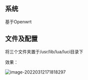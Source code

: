 ## 系统

基于Openwrt

[固件下载]: https://doc.openwrt.cc/2-OpenWrt-Rpi/1-Download/



## 文件及配置

将三个文件夹置于/usr/lib/lua/luci目录下

效果：

![image-20220312171818297](C:\Users\97903\AppData\Roaming\Typora\typora-user-images\image-20220312171818297.png)